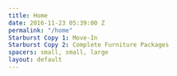 ```yaml
---
title: Home
date: 2016-11-23 05:39:00 Z
permalink: "/home"
Starburst Copy 1: Move-In
Starburst Copy 2: Complete Furniture Packages
spacers: small, small, large
layout: default
---
```


